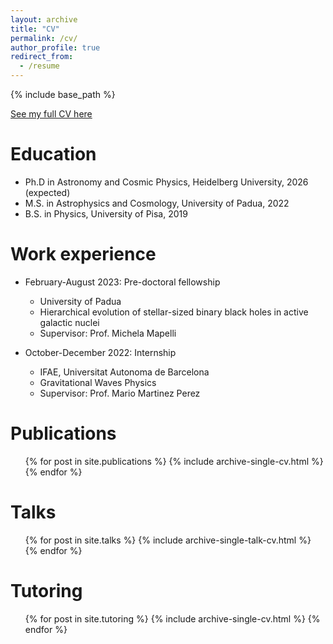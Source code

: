 ```yaml
---
layout: archive
title: "CV"
permalink: /cv/
author_profile: true
redirect_from:
  - /resume
---
```


{% include base_path %}

[See my full CV here](../files/MariaPaolaVaccaro_CV.pdf)

Education
======
* Ph.D in Astronomy and Cosmic Physics, Heidelberg University, 2026 (expected)
* M.S. in Astrophysics and Cosmology, University of Padua, 2022
* B.S. in Physics, University of Pisa, 2019

Work experience
======
* February-August 2023: Pre-doctoral fellowship
  * University of Padua
  * Hierarchical evolution of stellar-sized binary black holes in active galactic nuclei
  * Supervisor: Prof. Michela Mapelli

* October-December 2022: Internship
  * IFAE, Universitat Autonoma de Barcelona
  * Gravitational Waves Physics 
  * Supervisor: Prof. Mario Martinez Perez
  

Publications
======
  <ul>{% for post in site.publications %}
    {% include archive-single-cv.html %}
  {% endfor %}</ul>
  
Talks
======
  <ul>{% for post in site.talks %}
    {% include archive-single-talk-cv.html %}
  {% endfor %}</ul>
  
Tutoring
======
  <ul>{% for post in site.tutoring %}
    {% include archive-single-cv.html %}
  {% endfor %}</ul>
  
  
